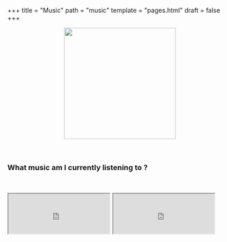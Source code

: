 +++
title = "Music"
path = "music"
template = "pages.html"
draft = false
+++

<div align="center">

 <p align="center">
   
  <img src="https://sachinsenal0x64.github.io/picx-images-hosting/pepe-listening-to-music.283fpx8jor0g.gif" alt=" " align="center" width="250" height="250"> 
  
</p>
</div>

<br>

### What music am I currently listening to ?

<br>

<div align="left">
 <p style="text-align:left;">
    <iframe src="https://embed.tidal.com/tracks/294404537?disableAnalytics=true" style="width:45%;height:90px"></iframe> 
   <span style="float:center;">
    <iframe src="https://embed.tidal.com/tracks/294404536?disableAnalytics=true" style="width:45%;height:90px"></iframe>
   </span>
 </p>

</div>
